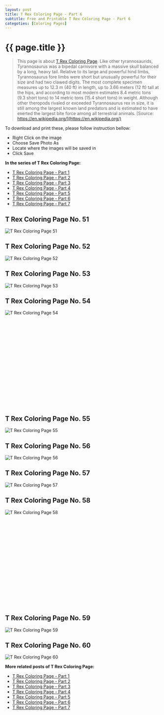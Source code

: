 ```yaml
---
layout: post
title: T Rex Coloring Page - Part 6
subtitle: Free and Printable T Rex Coloring Page - Part 6
categoties: [Coloring Pages]
---
```

{{ page.title }}
================
> This page is about [T Rex Coloring Page](https://freecoloringpages.github.io/). Like other tyrannosaurids, Tyrannosaurus was a bipedal carnivore with a massive skull balanced by a long, heavy tail. Relative to its large and powerful hind limbs, Tyrannosaurus fore limbs were short but unusually powerful for their size and had two clawed digits. The most complete specimen measures up to 12.3 m (40 ft) in length, up to 3.66 meters (12 ft) tall at the hips, and according to most modern estimates 8.4 metric tons (9.3 short tons) to 14 metric tons (15.4 short tons) in weight. Although other theropods rivaled or exceeded Tyrannosaurus rex in size, it is still among the largest known land predators and is estimated to have exerted the largest bite force among all terrestrial animals. [Source: https://en.wikipedia.org/](https://en.wikipedia.org/)

To download and print these, please follow instruction bellow:
* Right Click on the image 
* Choose Save Photo As 
* Locate where the images will be saved in 
* Click Save

**In the series of T Rex Coloring Page:**

* [T Rex Coloring Page - Part 1](https://freecoloringpages.github.io/2017/11/30/T-Rex-Coloring-Page-part-1.html)
* [T Rex Coloring Page - Part 2](https://freecoloringpages.github.io/2017/11/30/T-Rex-Coloring-Page-part-2.html)
* [T Rex Coloring Page - Part 3](https://freecoloringpages.github.io/2017/11/30/T-Rex-Coloring-Page-part-3.html)
* [T Rex Coloring Page - Part 4](https://freecoloringpages.github.io/2017/11/30/T-Rex-Coloring-Page-part-4.html)
* [T Rex Coloring Page - Part 5](https://freecoloringpages.github.io/2017/11/30/T-Rex-Coloring-Page-part-5.html)
* [T Rex Coloring Page - Part 6](https://freecoloringpages.github.io/2017/11/30/T-Rex-Coloring-Page-part-6.html)
* [T Rex Coloring Page - Part 7](https://freecoloringpages.github.io/2017/11/30/T-Rex-Coloring-Page-part-7.html)

## T Rex Coloring Page No. 51
![T Rex Coloring Page 51](https://freecoloringpages.github.io/img2/T-Rex-Coloring-Page%20(51).jpg "T Rex Coloring Page 51")

## T Rex Coloring Page No. 52
![T Rex Coloring Page 52](https://freecoloringpages.github.io/img2/T-Rex-Coloring-Page%20(52).jpg "T Rex Coloring Page 52")

## T Rex Coloring Page No. 53
![T Rex Coloring Page 53](https://freecoloringpages.github.io/img2/T-Rex-Coloring-Page%20(53).jpg "T Rex Coloring Page 53")

## T Rex Coloring Page No. 54
![T Rex Coloring Page 54](https://freecoloringpages.github.io/img2/T-Rex-Coloring-Page%20(54).jpg "T Rex Coloring Page 54")

<script async src="//pagead2.googlesyndication.com/pagead/js/adsbygoogle.js"></script><!-- Texxtonly --><ins class="adsbygoogle" style="display:inline-block;width:336px;height:280px" data-ad-client="ca-pub-6753140515841889" data-ad-slot="3207852233"></ins><script>(adsbygoogle = window.adsbygoogle || []).push({}); </script>

## T Rex Coloring Page No. 55
![T Rex Coloring Page 55](https://freecoloringpages.github.io/img2/T-Rex-Coloring-Page%20(55).jpg "T Rex Coloring Page 55")

## T Rex Coloring Page No. 56
![T Rex Coloring Page 56](https://freecoloringpages.github.io/img2/T-Rex-Coloring-Page%20(56).jpg "T Rex Coloring Page 56")

## T Rex Coloring Page No. 57
![T Rex Coloring Page 57](https://freecoloringpages.github.io/img2/T-Rex-Coloring-Page%20(57).jpg "T Rex Coloring Page 57")

## T Rex Coloring Page No. 58
![T Rex Coloring Page 58](https://freecoloringpages.github.io/img2/T-Rex-Coloring-Page%20(58).jpg "T Rex Coloring Page 58")

<script async src="//pagead2.googlesyndication.com/pagead/js/adsbygoogle.js"></script><!-- Texxtonly --><ins class="adsbygoogle" style="display:inline-block;width:336px;height:280px" data-ad-client="ca-pub-6753140515841889" data-ad-slot="3207852233"></ins><script>(adsbygoogle = window.adsbygoogle || []).push({}); </script>

## T Rex Coloring Page No. 59
![T Rex Coloring Page 59](https://freecoloringpages.github.io/img2/T-Rex-Coloring-Page%20(59).jpg "T Rex Coloring Page 59")

## T Rex Coloring Page No. 60
![T Rex Coloring Page 60](https://freecoloringpages.github.io/img2/T-Rex-Coloring-Page%20(60).jpg "T Rex Coloring Page 60")

**More related posts of T Rex Coloring Page:**

* [T Rex Coloring Page - Part 1](https://freecoloringpages.github.io/2017/11/30/T-Rex-Coloring-Page-part-1.html)
* [T Rex Coloring Page - Part 2](https://freecoloringpages.github.io/2017/11/30/T-Rex-Coloring-Page-part-2.html)
* [T Rex Coloring Page - Part 3](https://freecoloringpages.github.io/2017/11/30/T-Rex-Coloring-Page-part-3.html)
* [T Rex Coloring Page - Part 4](https://freecoloringpages.github.io/2017/11/30/T-Rex-Coloring-Page-part-4.html)
* [T Rex Coloring Page - Part 5](https://freecoloringpages.github.io/2017/11/30/T-Rex-Coloring-Page-part-5.html)
* [T Rex Coloring Page - Part 6](https://freecoloringpages.github.io/2017/11/30/T-Rex-Coloring-Page-part-6.html)
* [T Rex Coloring Page - Part 7](https://freecoloringpages.github.io/2017/11/30/T-Rex-Coloring-Page-part-7.html)

